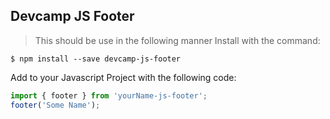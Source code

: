 ## Devcamp JS Footer


> This should be use in the following manner
Install with the command:
```
$ npm install --save devcamp-js-footer
```
Add to your Javascript Project with the following code:

```javascript
import { footer } from 'yourName-js-footer';
footer('Some Name');
```
